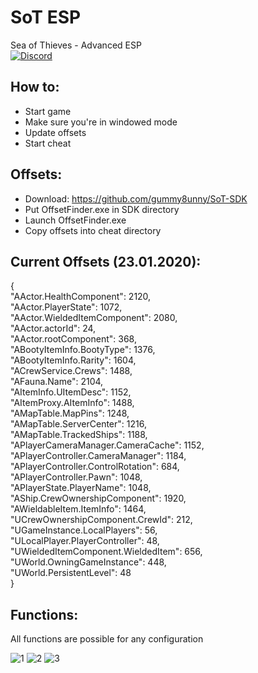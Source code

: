 # SoT ESP
Sea of Thieves - Advanced ESP  
[![Discord](https://discordapp.com/api/guilds/370909694056726528/widget.png?style=shield)](https://discord.gg/jqbq85J)


## How to:
- Start game
- Make sure you're in windowed mode
- Update offsets
- Start cheat

## Offsets:
- Download: https://github.com/gummy8unny/SoT-SDK
- Put OffsetFinder.exe in SDK directory
- Launch OffsetFinder.exe
- Copy offsets into cheat directory

## Current Offsets (23.01.2020):
{  
    "AActor.HealthComponent": 2120,  
    "AActor.PlayerState": 1072,  
    "AActor.WieldedItemComponent": 2080,  
    "AActor.actorId": 24,  
    "AActor.rootComponent": 368,  
    "ABootyItemInfo.BootyType": 1376,  
    "ABootyItemInfo.Rarity": 1604,  
    "ACrewService.Crews": 1488,  
    "AFauna.Name": 2104,  
    "AItemInfo.UItemDesc": 1152,  
    "AItemProxy.AItemInfo": 1488,  
    "AMapTable.MapPins": 1248,  
    "AMapTable.ServerCenter": 1216,  
    "AMapTable.TrackedShips": 1188,  
    "APlayerCameraManager.CameraCache": 1152,  
    "APlayerController.CameraManager": 1184,  
    "APlayerController.ControlRotation": 684,  
    "APlayerController.Pawn": 1048,  
    "APlayerState.PlayerName": 1048,  
    "AShip.CrewOwnershipComponent": 1920,  
    "AWieldableItem.ItemInfo": 1464,  
    "UCrewOwnershipComponent.CrewId": 212,  
    "UGameInstance.LocalPlayers": 56,  
    "ULocalPlayer.PlayerController": 48,  
    "UWieldedItemComponent.WieldedItem": 656,  
    "UWorld.OwningGameInstance": 448,  
    "UWorld.PersistentLevel": 48  
}


## Functions:
All functions are possible for any configuration

![1](https://i.imgur.com/bjLxEJo.png)
![2](https://i.imgur.com/dmiCJuz.png)
![3](https://i.imgur.com/I2V64jP.png)
